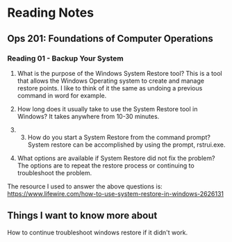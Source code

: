 # Reading Notes

## Ops 201: Foundations of Computer Operations

### Reading 01 - Backup Your System

1.	What is the purpose of the Windows System Restore tool?
This is a tool that allows the Windows Operating system to create and manage restore points. I like to think of it the same as undoing a previous command in word for example.

2.	How long does it usually take to use the System Restore tool in Windows?
It takes anywhere from 10-30 minutes.

3. 3.	How do you start a System Restore from the command prompt?
System restore can be accomplished by using the prompt, rstrui.exe.

4.	What options are available if System Restore did not fix the problem?
The options are to repeat the restore process or continuing to troubleshoot the problem.

The resource I used to answer the above questions is: https://www.lifewire.com/how-to-use-system-restore-in-windows-2626131

## Things I want to know more about

How to continue troubleshoot windows restore if it didn't work.

